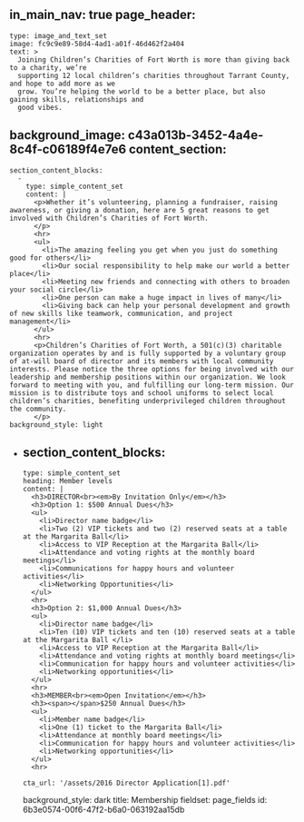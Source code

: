 in_main_nav: true
page_header:
  -
    type: image_and_text_set
    image: fc9c9e89-58d4-4ad1-a01f-46d462f2a404
    text: >
      Joining Children’s Charities of Fort Worth is more than giving back to a charity, we’re
      supporting 12 local children’s charities throughout Tarrant County, and hope to add more as we
      grow. You’re helping the world to be a better place, but also gaining skills, relationships and
      good vibes.
background_image: c43a013b-3452-4a4e-8c4f-c06189f4e7e6
content_section:
  -
    section_content_blocks:
      -
        type: simple_content_set
        content: |
          <p>Whether it’s volunteering, planning a fundraiser, raising awareness, or giving a donation, here are 5 great reasons to get involved with Children’s Charities of Fort Worth.
          </p>
          <hr>
          <ul>
          	<li>The amazing feeling you get when you just do something good for others</li>
          	<li>Our social responsibility to help make our world a better place</li>
          	<li>Meeting new friends and connecting with others to broaden your social circle</li>
          	<li>One person can make a huge impact in lives of many</li>
          	<li>Giving back can help your personal development and growth of new skills like teamwork, communication, and project management</li>
          </ul>
          <hr>
          <p>Children’s Charities of Fort Worth, a 501(c)(3) charitable organization operates by and is fully supported by a voluntary group of at-will board of director and its members with local community interests. Please notice the three options for being involved with our leadership and membership positions within our organization. We look forward to meeting with you, and fulfilling our long-term mission. Our mission is to distribute toys and school uniforms to select local children’s charities, benefiting underprivileged children throughout the community.
          </p>
    background_style: light
  -
    section_content_blocks:
      -
        type: simple_content_set
        heading: Member levels
        content: |
          <h3>DIRECTOR<br><em>By Invitation Only</em></h3>
          <h3>Option 1: $500 Annual Dues</h3>
          <ul>
          	<li>Director name badge</li>
          	<li>Two (2) VIP tickets and two (2) reserved seats at a table at the Margarita Ball</li>
          	<li>Access to VIP Reception at the Margarita Ball</li>
          	<li>Attendance and voting rights at the monthly board meetings</li>
          	<li>Communications for happy hours and volunteer activities</li>
          	<li>Networking Opportunities</li>
          </ul>
          <hr>
          <h3>Option 2: $1,000 Annual Dues</h3>
          <ul>
          	<li>Director name badge</li>
          	<li>Ten (10) VIP tickets and ten (10) reserved seats at a table at the Margarita Ball </li>
          	<li>Access to VIP Reception at the Margarita Ball</li>
          	<li>Attendance and voting rights at monthly board meetings</li>
          	<li>Communication for happy hours and volunteer activities</li>
          	<li>Networking opportunities</li>
          </ul>
          <hr>
          <h3>MEMBER<br><em>Open Invitation</em></h3>
          <h3><span></span>$250 Annual Dues</h3>
          <ul>
          	<li>Member name badge</li>
          	<li>One (1) ticket to the Margarita Ball</li>
          	<li>Attendance at monthly board meetings</li>
          	<li>Communication for happy hours and volunteer activities</li>
          	<li>Networking opportunities</li>
          </ul>
          <hr>
        
        cta_url: '/assets/2016 Director Application[1].pdf'
    background_style: dark
title: Membership
fieldset: page_fields
id: 6b3e0574-00f6-47f2-b6a0-063192aa15db
